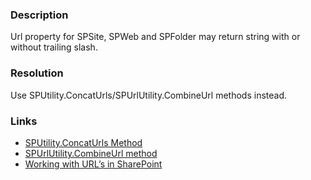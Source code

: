 ﻿---
Title: Unsafe url concatenation
FileName: resp510228.html
---


### Description
Url property for SPSite, SPWeb and SPFolder may return string with or without trailing slash.

### Resolution
Use SPUtility.ConcatUrls/SPUrlUtility.CombineUrl methods instead.

### Links
- [SPUtility.ConcatUrls Method](https://msdn.microsoft.com/en-us/library/microsoft.sharepoint.utilities.sputility.concaturls(v=office.14).aspx)
- [SPUrlUtility.CombineUrl method](https://msdn.microsoft.com/en-us/library/microsoft.sharepoint.utilities.spurlutility.combineurl(v=office.14).aspx)
- [Working with URL’s in SharePoint](http://blog.hompus.nl/2009/03/09/working-with-urls-in-sharepoint/)
